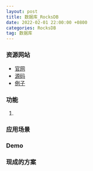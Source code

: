 ```yaml
---
layout: post
title: 数据库_RocksDB
date: 2022-02-01 22:00:00 +0800
categories: RocksDB
tag: 数据库
---
```


### 资源网站
- [官网]()
- [源码]()
- [例子]()

### 功能
1. 


### 应用场景


### Demo


### 现成的方案
